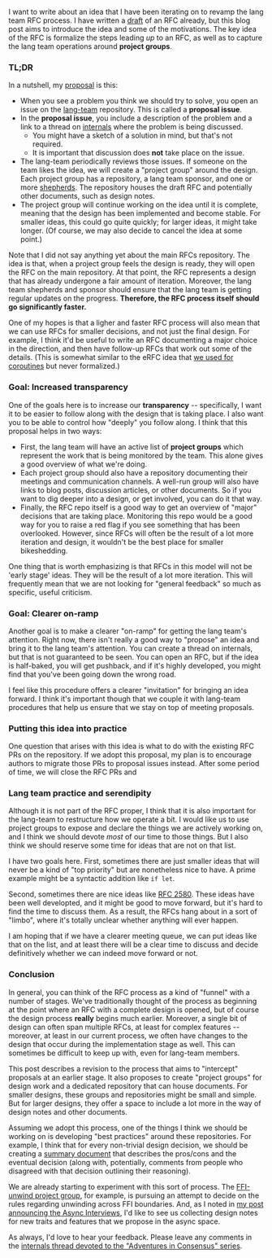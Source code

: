 I want to write about an idea that I have been iterating on to revamp
the lang team RFC process. I have written a [draft] of an RFC already,
but this blog post aims to introduce the idea and some of the
motivations. The key idea of the RFC is formalize the steps leading
*up* to an RFC, as well as to capture the lang team operations around
**project groups**.

[draft]: https://github.com/nikomatsakis/project-staged-rfcs/blob/master/rfcs/0001-shepherded-rfcs.md

### TL;DR

In a nutshell, my [proposal][draft] is this:

* When you see a problem you think we should try to solve, you open an
  issue on the [lang-team] repository. This is called a **proposal issue**.
* In the **proposal issue**, you include a description of the problem
  and a link to a thread on [internals] where the problem is being
  discussed.
    * You might have a sketch of a solution in mind, but that's not
      required.
    * It is important that discussion does **not** take place on the issue.
* The lang-team periodically reviews those issues. If someone on the
  team likes the idea, we will create a "project group" around the
  design. Each project group has a repository, a lang team sponsor,
  and one or more [shepherds][sh]. The repository houses the draft RFC
  and potentially other documents, such as design notes.
* The project group will continue working on the idea until it is
  complete, meaning that the design has been implemented and become
  stable. For smaller ideas, this could go quite quickly; for larger
  ideas, it might take longer. (Of course, we may also decide to
  cancel the idea at some point.)

[lang-team]: https://github.com/rust-lang/lang-team/
[internals]: https://internals.rust-lang.org/
[sh]: http://smallcultfollowing.com/babysteps/blog/2019/09/11/aic-shepherds-3-0/

Note that I did not say anything yet about the main RFCs repository.
The idea is that, when a project group feels the design is ready, they
will open the RFC on the main repository. At that point, the RFC
represents a design that has already undergone a fair amount of
iteration. Moreover, the lang team shepherds and sponsor should ensure
that the lang team is getting regular updates on the
progress. **Therefore, the RFC process itself should go significantly
faster.**

One of my hopes is that a ligher and faster RFC process will also mean
that we can use RFCs for smaller decisions, and not just the final
design. For example, I think it'd be useful to write an RFC
documenting a major choice in the direction, and then have follow-up
RFCs that work out some of the details. (This is somewhat similar to
the eRFC idea that [we used for coroutines][2033] but never
formalized.)

[2033]: https://github.com/rust-lang/rfcs/blob/master/text/2033-experimental-coroutines.md

### Goal: Increased transparency

One of the goals here is to increase our **transparency** --
specifically, I want it to be easier to follow along with the design
that is taking place. I also want you to be able to control how
"deeply" you follow along. I think that this proposal helps in two
ways:

* First, the lang team will have an active list of **project groups**
  which represent the work that is being monitored by the team. This alone
  gives a good overview of what we're doing.
* Each project group should also have a repository documenting their
  meetings and communication channels. A well-run group will also have
  links to blog posts, discussion articles, or other documents. So if
  you want to dig deeper into a design, or get involved, you can do it
  that way.
* Finally, the RFC repo itself is a good way to get an overview of
  "major" decisions that are taking place. Monitoring this repo would
  be a good way for you to raise a red flag if you see something that
  has been overlooked. However, since RFCs will often be the result
  of a lot more iteration and design, it wouldn't be the best place
  for smaller bikeshedding.

One thing that is worth emphasizing is that RFCs in this model will
not be 'early stage' ideas. They will be the result of a lot more
iteration. This will frequently mean that we are not looking for
"general feedback" so much as specific, useful criticism.

### Goal: Clearer on-ramp

Another goal is to make a clearer "on-ramp" for getting the lang
team's attention. Right now, there isn't really a good way to
"propose" an idea and bring it to the lang team's attention. You can
create a thread on internals, but that is not guaranteed to be
seen. You can open an RFC, but if the idea is half-baked, you will get
pushback, and if it's highly developed, you might find that you've
been going down the wrong road.

I feel like this procedure offers a clearer "invitation" for bringing
an idea forward. I think it's important though that we couple it with
lang-team procedures that help us ensure that we stay on top of
meeting proposals.

### Putting this idea into practice

One question that arises with this idea is what to do with the
existing RFC PRs on the repository. If we adopt this proposal, my plan
is to encourage authors to migrate those PRs to proposal issues instead.
After some period of time, we will close the RFC PRs and 

### Lang team practice and serendipity

Although it is not part of the RFC proper, I think that it is also
important for the lang-team to restructure how we operate a bit. I
would like us to use project groups to expose and declare the things
we are actively working on, and I think we should devote *most* of our
time to those things. But I also think we should reserve some time for
ideas that are not on that list.

I have two goals here. First, sometimes there are just smaller ideas
that will never be a kind of "top priority" but are nonetheless nice
to have. A prime example might be a syntactic addition like `if let`.

Second, sometimes there are nice ideas like [RFC 2580]. These ideas
have been well developted, and it might be good to move forward, but
it's hard to find the time to discuss them. As a result, the RFCs hang
about in a sort of "limbo", where it's totally unclear whether
anything will ever happen.

I am hoping that if we have a clearer meeting queue, we can put ideas
like that on the list, and at least there will be a clear time to
discuss and decide definitively whether we can indeed move forward or
not.

[RFC 2580]: https://github.com/rust-lang/rfcs/pull/2580

### Conclusion

In general, you can think of the RFC process as a kind of "funnel"
with a number of stages. We've traditionally thought of the process as
beginning at the point where an RFC with a complete design is opened,
but of course the design process **really** begins much
earlier. Moreover, a single bit of design can often span multiple
RFCs, at least for complex features -- moreover, at least in our
current process, we often have changes to the design that occur during
the implementation stage as well. This can sometimes be difficult to
keep up with, even for lang-team members.

This post describes a revision to the process that aims to "intercept"
proposals at an earlier stage. It also proposes to create "project
groups" for design work and a dedicated repository that can house
documents. For smaller designs, these groups and repositories might be
small and simple. But for larger designs, they offer a space to
include a lot more in the way of design notes and other documents. 

Assuming we adopt this process, one of the things I think we should be
working on is developing "best practices" around these
repositories. For example, I think that for every non-trivial design
decision, we should be creating a [summary document] that describes
the pros/cons and the eventual decision (along with, potentially,
comments from people who disagreed with that decision outlining their
reasoning).

[summary document]: http://smallcultfollowing.com/babysteps/blog/2019/04/22/aic-collaborative-summary-documents/

We are already starting to experiment with this sort of process.  The
[FFI-unwind project group], for example, is pursuing an attempt to
decide on the rules regarding unwinding across FFI boundaries. And, as
I noted in [my post announcing the Async Interviews][async], I'd like
to see us collecting design notes for new traits and features that we
propose in the async space.

[FFI-unwind project group]: https://github.com/rust-lang/project-ffi-unwind
[async]: http://smallcultfollowing.com/babysteps/blog/2019/11/22/announcing-the-async-interviews/

As always, I'd love to hear your feedback. Please leave any comments
in the [internals thread devoted to the "Adventures in Consensus"
series][AiC].

[AiC]: https://internals.rust-lang.org/t/aic-adventures-in-consensus/9843

